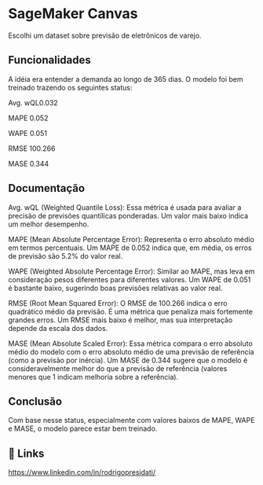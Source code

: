 
# SageMaker Canvas

Escolhi um dataset sobre previsão de eletrônicos de varejo.



## Funcionalidades

A idéia era entender a demanda ao longo de 365 dias.
O modelo foi bem treinado trazendo os seguintes status:

Avg. wQL0.032

MAPE 0.052

WAPE 0.051

RMSE 100.266

MASE 0.344


## Documentação
Avg. wQL (Weighted Quantile Loss): Essa métrica é usada para avaliar a precisão de previsões quantílicas ponderadas. Um valor mais baixo indica um melhor desempenho.

MAPE (Mean Absolute Percentage Error): Representa o erro absoluto médio em termos percentuais. Um MAPE de 0.052 indica que, em média, os erros de previsão são 5.2% do valor real.

WAPE (Weighted Absolute Percentage Error): Similar ao MAPE, mas leva em consideração pesos diferentes para diferentes valores. Um WAPE de 0.051 é bastante baixo, sugerindo boas previsões relativas ao valor real.

RMSE (Root Mean Squared Error): O RMSE de 100.266 indica o erro quadrático médio da previsão. É uma métrica que penaliza mais fortemente grandes erros. Um RMSE mais baixo é melhor, mas sua interpretação depende da escala dos dados.

MASE (Mean Absolute Scaled Error): Essa métrica compara o erro absoluto médio do modelo com o erro absoluto médio de uma previsão de referência (como a previsão por inércia). Um MASE de 0.344 sugere que o modelo é consideravelmente melhor do que a previsão de referência (valores menores que 1 indicam melhoria sobre a referência).



## Conclusão

Com base nesse status, especialmente com valores baixos de MAPE, WAPE e MASE, o modelo parece estar bem treinado.




## 🔗 Links
https://www.linkedin.com/in/rodrigopresidati/

